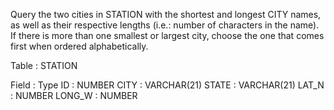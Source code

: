 Query the two cities in STATION with the shortest and longest CITY names, as well as their respective lengths (i.e.: number of characters in the name). If there is more than one smallest or largest city, choose the one that comes first when ordered alphabetically.

Table : STATION

Field : Type
ID : NUMBER
CITY : VARCHAR(21)
STATE : VARCHAR(21)
LAT_N : NUMBER
LONG_W : NUMBER
